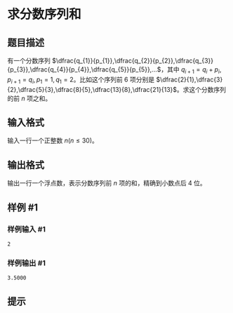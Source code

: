 # 求分数序列和

## 题目描述

有一个分数序列 $\dfrac{q_{1}}{p_{1}},\dfrac{q_{2}}{p_{2}},\dfrac{q_{3}}{p_{3}},\dfrac{q_{4}}{p_{4}},\dfrac{q_{5}}{p_{5}},...$，其中 $q_{i+1}=q_{i}+p_{i}, p_{i+1}=q_{i},p_{1}=1,q_{1}=2$。比如这个序列前  $6$ 项分别是 $\dfrac{2}{1},\dfrac{3}{2},\dfrac{5}{3},\dfrac{8}{5},\dfrac{13}{8},\dfrac{21}{13}$。求这个分数序列的前 $n$ 项之和。

## 输入格式

输入一行一个正整数 $n(n\leq 30)$。

## 输出格式

输出一行一个浮点数，表示分数序列前 $n$ 项的和，精确到小数点后 $4$ 位。

## 样例 #1

### 样例输入 #1
```
2
```

### 样例输出 #1

```
3.5000
```

## 提示


